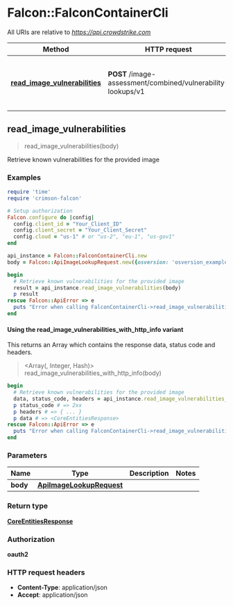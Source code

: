 # Falcon::FalconContainerCli

All URIs are relative to *https://api.crowdstrike.com*

| Method | HTTP request | Description |
| ------ | ------------ | ----------- |
| [**read_image_vulnerabilities**](FalconContainerCli.md#read_image_vulnerabilities) | **POST** /image-assessment/combined/vulnerability-lookups/v1 | Retrieve known vulnerabilities for the provided image |


## read_image_vulnerabilities

> <CoreEntitiesResponse> read_image_vulnerabilities(body)

Retrieve known vulnerabilities for the provided image

### Examples

```ruby
require 'time'
require 'crimson-falcon'

# Setup authorization
Falcon.configure do |config|
  config.client_id = "Your_Client_ID"
  config.client_secret = "Your_Client_Secret"
  config.cloud = "us-1" # or "us-2", "eu-1", "us-gov1"
end

api_instance = Falcon::FalconContainerCli.new
body = Falcon::ApiImageLookupRequest.new({osversion: 'osversion_example', packages: [Falcon::ModelsPackageInfoType.new]}) # ApiImageLookupRequest | 

begin
  # Retrieve known vulnerabilities for the provided image
  result = api_instance.read_image_vulnerabilities(body)
  p result
rescue Falcon::ApiError => e
  puts "Error when calling FalconContainerCli->read_image_vulnerabilities: #{e}"
end
```

#### Using the read_image_vulnerabilities_with_http_info variant

This returns an Array which contains the response data, status code and headers.

> <Array(<CoreEntitiesResponse>, Integer, Hash)> read_image_vulnerabilities_with_http_info(body)

```ruby
begin
  # Retrieve known vulnerabilities for the provided image
  data, status_code, headers = api_instance.read_image_vulnerabilities_with_http_info(body)
  p status_code # => 2xx
  p headers # => { ... }
  p data # => <CoreEntitiesResponse>
rescue Falcon::ApiError => e
  puts "Error when calling FalconContainerCli->read_image_vulnerabilities_with_http_info: #{e}"
end
```

### Parameters

| Name | Type | Description | Notes |
| ---- | ---- | ----------- | ----- |
| **body** | [**ApiImageLookupRequest**](ApiImageLookupRequest.md) |  |  |

### Return type

[**CoreEntitiesResponse**](CoreEntitiesResponse.md)

### Authorization

**oauth2**

### HTTP request headers

- **Content-Type**: application/json
- **Accept**: application/json

